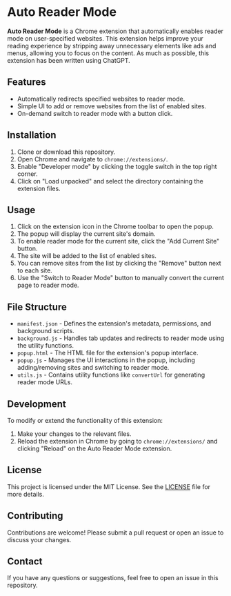 # Auto Reader Mode

**Auto Reader Mode** is a Chrome extension that automatically enables reader mode on user-specified websites. This extension helps improve your reading experience by stripping away unnecessary elements like ads and menus, allowing you to focus on the content.
As much as possible, this extension has been written using ChatGPT.

## Features

- Automatically redirects specified websites to reader mode.
- Simple UI to add or remove websites from the list of enabled sites.
- On-demand switch to reader mode with a button click.

## Installation

1. Clone or download this repository.
2. Open Chrome and navigate to `chrome://extensions/`.
3. Enable "Developer mode" by clicking the toggle switch in the top right corner.
4. Click on "Load unpacked" and select the directory containing the extension files.

## Usage

1. Click on the extension icon in the Chrome toolbar to open the popup.
2. The popup will display the current site's domain.
3. To enable reader mode for the current site, click the "Add Current Site" button.
4. The site will be added to the list of enabled sites.
5. You can remove sites from the list by clicking the "Remove" button next to each site.
6. Use the "Switch to Reader Mode" button to manually convert the current page to reader mode.

## File Structure

- `manifest.json` - Defines the extension's metadata, permissions, and background scripts.
- `background.js` - Handles tab updates and redirects to reader mode using the utility functions.
- `popup.html` - The HTML file for the extension's popup interface.
- `popup.js` - Manages the UI interactions in the popup, including adding/removing sites and switching to reader mode.
- `utils.js` - Contains utility functions like `convertUrl` for generating reader mode URLs.

## Development

To modify or extend the functionality of this extension:

1. Make your changes to the relevant files.
2. Reload the extension in Chrome by going to `chrome://extensions/` and clicking "Reload" on the Auto Reader Mode extension.

## License

This project is licensed under the MIT License. See the [LICENSE](LICENSE) file for more details.

## Contributing

Contributions are welcome! Please submit a pull request or open an issue to discuss your changes.

## Contact

If you have any questions or suggestions, feel free to open an issue in this repository.
